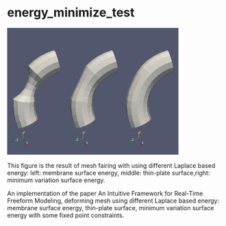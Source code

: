 # energy_minimize_test
<img src="https://github.com/WTYatzoo/WTYatzoo.github.io/raw/master/gallery/fairing.png" width="400" />

This figure is the result of mesh fairing with using different Laplace based energy: left: membrane surface energy, middle: thin-plate surface,right: minimum variation surface energy.

An implementation of the paper An Intuitive Framework for Real-Time Freeform Modeling, deforming mesh using different Laplace based energy: membrane surface energy, thin-plate surface, minimum variation surface energy with some fixed point constraints.

